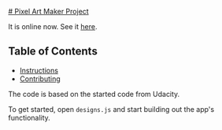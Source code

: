 <a href="http://qingdongcheng.byethost4.com/pixelartmaker.html"># Pixel Art Maker Project</a>

It is online now. See it <a href="http://qingdongcheng.byethost4.com/pixelartmaker.html">here</a>.


## Table of Contents

* [Instructions](#instructions)
* [Contributing](#contributing)

The code is based on the started code from Udacity.

To get started, open `designs.js` and start building out the app's functionality.


